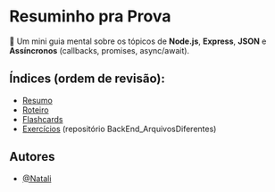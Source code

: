 # Resuminho pra Prova 

🧠 Um mini guia mental sobre os tópicos de **Node.js**, **Express**, **JSON** e **Assíncronos** (callbacks, promises, async/await).

## Índices (ordem de revisão):

- [Resumo](#1-resumo)
- [Roteiro](#2-roteiro)
- [Flashcards](#3-flashcards)
- [Exercícios](#4-exercícios) (repositório BackEnd_ArquivosDiferentes)

## Autores

- [@Natali](https://github.com/nouveauromance)
